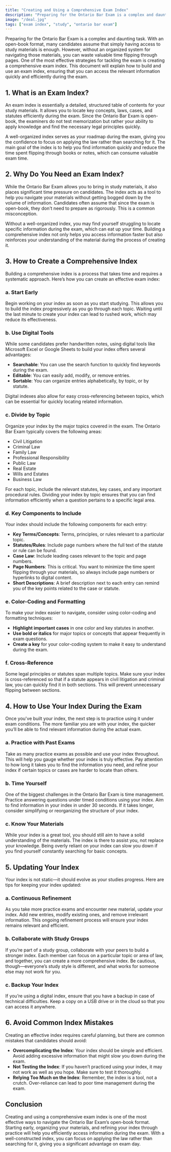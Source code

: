 ```yaml
---
title: "Creating and Using a Comprehensive Exam Index"
description: "Preparing for the Ontario Bar Exam is a complex and daunting task. With an open-book format, many candidates assume that simply having access to study materials is enough. However, without an organized system for navigating those materials, you can waste valuable time flipping through pages. One of the most effective strategies for tackling the exam is creating a comprehensive exam index. This document will explain how to build and use an exam index, ensuring that you can access the relevant information quickly and efficiently during the exam."
image: "/deal.jpg"
tags: ["exam index", "study", "ontario bar exam"]
---
```


Preparing for the Ontario Bar Exam is a complex and daunting task. With an open-book format, many candidates assume that simply having access to study materials is enough. However, without an organized system for navigating those materials, you can waste valuable time flipping through pages. One of the most effective strategies for tackling the exam is creating a comprehensive exam index. This document will explain how to build and use an exam index, ensuring that you can access the relevant information quickly and efficiently during the exam.

## 1. What is an Exam Index?

An exam index is essentially a detailed, structured table of contents for your study materials. It allows you to locate key concepts, laws, cases, and statutes efficiently during the exam. Since the Ontario Bar Exam is open-book, the examiners do not test memorization but rather your ability to apply knowledge and find the necessary legal principles quickly.

A well-organized index serves as your roadmap during the exam, giving you the confidence to focus on applying the law rather than searching for it. The main goal of the index is to help you find information quickly and reduce the time spent flipping through books or notes, which can consume valuable exam time.

## 2. Why Do You Need an Exam Index?

While the Ontario Bar Exam allows you to bring in study materials, it also places significant time pressure on candidates. The index acts as a tool to help you navigate your materials without getting bogged down by the volume of information. Candidates often assume that since the exam is open-book, they don't need to prepare as rigorously. This is a common misconception.

Without a well-organized index, you may find yourself struggling to locate specific information during the exam, which can eat up your time. Building a comprehensive index not only helps you access information faster but also reinforces your understanding of the material during the process of creating it.

## 3. How to Create a Comprehensive Index

Building a comprehensive index is a process that takes time and requires a systematic approach. Here’s how you can create an effective exam index:

### a. **Start Early**

Begin working on your index as soon as you start studying. This allows you to build the index progressively as you go through each topic. Waiting until the last minute to create your index can lead to rushed work, which may reduce its effectiveness.

### b. **Use Digital Tools**

While some candidates prefer handwritten notes, using digital tools like Microsoft Excel or Google Sheets to build your index offers several advantages:

- **Searchable**: You can use the search function to quickly find keywords during the exam.
- **Editable**: You can easily add, modify, or remove entries.
- **Sortable**: You can organize entries alphabetically, by topic, or by statute.

Digital indexes also allow for easy cross-referencing between topics, which can be essential for quickly locating related information.

### c. **Divide by Topic**

Organize your index by the major topics covered in the exam. The Ontario Bar Exam typically covers the following areas:

- Civil Litigation
- Criminal Law
- Family Law
- Professional Responsibility
- Public Law
- Real Estate
- Wills and Estates
- Business Law

For each topic, include the relevant statutes, key cases, and any important procedural rules. Dividing your index by topic ensures that you can find information efficiently when a question pertains to a specific legal area.

### d. **Key Components to Include**

Your index should include the following components for each entry:

- **Key Terms/Concepts**: Terms, principles, or rules relevant to a particular topic.
- **Statutes/Rules**: Include page numbers where the full text of the statute or rule can be found.
- **Case Law**: Include leading cases relevant to the topic and page numbers.
- **Page Numbers**: This is critical. You want to minimize the time spent flipping through your materials, so always include page numbers or hyperlinks to digital content.
- **Short Descriptions**: A brief description next to each entry can remind you of the key points related to the case or statute.

### e. **Color-Coding and Formatting**

To make your index easier to navigate, consider using color-coding and formatting techniques:

- **Highlight important cases** in one color and key statutes in another.
- **Use bold or italics** for major topics or concepts that appear frequently in exam questions.
- **Create a key** for your color-coding system to make it easy to understand during the exam.

### f. **Cross-Reference**

Some legal principles or statutes span multiple topics. Make sure your index is cross-referenced so that if a statute appears in civil litigation and criminal law, you can quickly find it in both sections. This will prevent unnecessary flipping between sections.

## 4. How to Use Your Index During the Exam

Once you've built your index, the next step is to practice using it under exam conditions. The more familiar you are with your index, the quicker you’ll be able to find relevant information during the actual exam.

### a. **Practice with Past Exams**

Take as many practice exams as possible and use your index throughout. This will help you gauge whether your index is truly effective. Pay attention to how long it takes you to find the information you need, and refine your index if certain topics or cases are harder to locate than others.

### b. **Time Yourself**

One of the biggest challenges in the Ontario Bar Exam is time management. Practice answering questions under timed conditions using your index. Aim to find information in your index in under 30 seconds. If it takes longer, consider simplifying or reorganizing the structure of your index.

### c. **Know Your Materials**

While your index is a great tool, you should still aim to have a solid understanding of the materials. The index is there to assist you, not replace your knowledge. Being overly reliant on your index can slow you down if you find yourself constantly searching for basic concepts.

## 5. Updating Your Index

Your index is not static—it should evolve as your studies progress. Here are tips for keeping your index updated:

### a. **Continuous Refinement**

As you take more practice exams and encounter new material, update your index. Add new entries, modify existing ones, and remove irrelevant information. This ongoing refinement process will ensure your index remains relevant and efficient.

### b. **Collaborate with Study Groups**

If you’re part of a study group, collaborate with your peers to build a stronger index. Each member can focus on a particular topic or area of law, and together, you can create a more comprehensive index. Be cautious, though—everyone’s study style is different, and what works for someone else may not work for you.

### c. **Backup Your Index**

If you’re using a digital index, ensure that you have a backup in case of technical difficulties. Keep a copy on a USB drive or in the cloud so that you can access it anywhere.

## 6. Avoid Common Index Mistakes

Creating an effective index requires careful planning, but there are common mistakes that candidates should avoid:

- **Overcomplicating the Index**: Your index should be simple and efficient. Avoid adding excessive information that might slow you down during the exam.
- **Not Testing the Index**: If you haven’t practiced using your index, it may not work as well as you hope. Make sure to test it thoroughly.
- **Relying Too Much on the Index**: Remember, the index is a tool, not a crutch. Over-reliance can lead to poor time management during the exam.

## Conclusion

Creating and using a comprehensive exam index is one of the most effective ways to navigate the Ontario Bar Exam’s open-book format. Starting early, organizing your materials, and refining your index through practice will help you efficiently access information during the exam. With a well-constructed index, you can focus on applying the law rather than searching for it, giving you a significant advantage on exam day.
